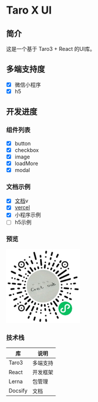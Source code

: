 # Taro X UI

## 简介

这是一个基于 Taro3 + React 的UI库。

## 多端支持度

* [x] 微信小程序
* [x] h5

## 开发进度

### 组件列表

* [x] button
* [x] checkbox
* [x] image
* [x] loadMore
* [x] modal

### 文档示例

* [x] [文档](https://lexmin0412.github.io/taro-xui)v
* [x] [vercel](https://taro-xui.lexmin0412.vercel.app)
* [x] 小程序示例
* [ ] h5示例

### 预览

<img src="qrcode.png" alt="Taro X UI" width="200" height="200"  />

### 技术栈

| 库      | 说明     |
|---------|----------|
| Taro3   | 多端支持 |
| React   | 开发框架 |
| Lerna   | 包管理   |
| Docsify | 文档     |
